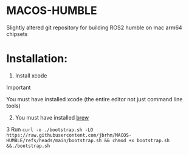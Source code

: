 # MACOS-HUMBLE
Slightly altered git repository for building ROS2 humble on mac arm64 chipsets

# Installation:

1. Install xcode
> [!IMPORTANT]  
> You must have installed xcode (the entire editor not just command line tools)

2. You must have installed [brew](https://brew.sh)

3 Run `curl -o ./bootstrap.sh -LO https://raw.githubusercontent.com/jbrhm/MACOS-HUMBLE/refs/heads/main/bootstrap.sh && chmod +x bootstrap.sh &&./bootstrap.sh`
